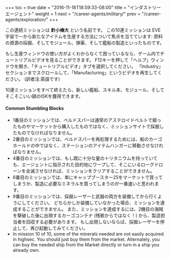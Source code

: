 +++ toc = true date = "2016-11-18T18:59:33-08:00" title = "インダストリーエージェント" weight = 1 next = "/career-agents/military/" prev = "/career-agents/exploration/" +++

この連続ミッションは **針小棒大** という名前です。 この10連ミッションは EVE 宇宙で一から新たなアイテムを生産する方法について焦点を当てています: 原料の資源の採掘、そしてモジュール、弾薬、そして艦船の製造といったものです。

もし生産ウィンドウの使い方がよくわからなくて困っているなら、ゲーム内でチュートリアルビデオを見ることができます。 F12キーを押して「ヘルプ」ウィンドウを開き、「チュートリアルビデオ」タブを選択してください。 「Industry」セクションまでスクロールして、「Manufacturing」というビデオを再生してください。 (訳者注:英語です)

10連ミッションをすべて終えたら、新しい艦船、スキル本、モジュール、そしてそこそこいい額のISKを獲得できます。

#### Common Stumbling Blocks

- 1番目のミッションでは、ベルドスパーは通常のアステロイドベルトで掘ったものやマーケットから購入したものではなく、ミッションサイトで採掘したものでなければなりません。
- 2番目のミッションでは、ベルドスパーを再処理するためには、船のカーゴホールドの中ではなく、ステーションのアイテムハンガーに移動させなければなりません。
- 4番目のミッションでは、もし既に十分な量のトリタニウムを持っていても、エージェントに指示された目的地にワープして、そこにいるローグドローンを全滅させなければ、ミッションをクリアすることができません。
- 6番目のミッションでは、単にキャップブースター25をマーケットで買ってしまうか、製造に必要なミネラルを買ってしまうのが一番速いと思われます。
- 9番目のミッションでは、採掘レーザーと武器の両方を装備してから行くようにしてください。 どちらかしか装備していなかった場合、ミッションを達成することができません。 また、ミッションを達成するには、2機目の海賊を撃破した後に出現するカーゴコンテナ (残骸からではなく！) から、製造担当者を回収する必要があります。 もし出現しないならば、採掘レーザーを停止して、再び起動してみてください。
- In mission 10 of 10, some of the minerals needed are not easily acquired in highsec. You should just buy them from the market. Alternately, you can buy the needed ship from the Market directly or turn in a ship you already own.